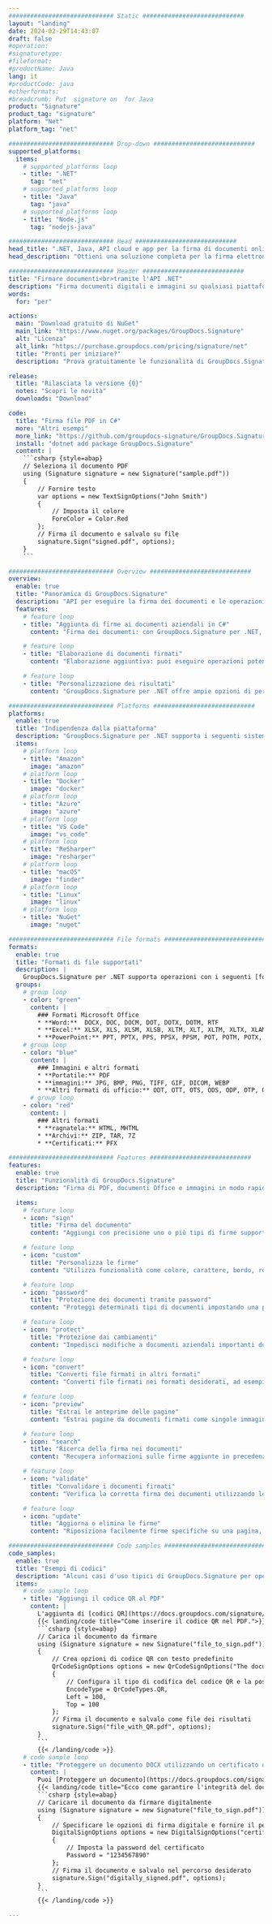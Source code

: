 ```yaml
---
############################# Static ############################
layout: "landing"
date: 2024-02-29T14:43:07
draft: false
#operation: 
#signaturetype: 
#fileformat: 
#productName: Java
lang: it
#productCode: java
#otherformats: 
#breadcrumb: Put  signature on  for Java
product: "Signature"
product_tag: "signature"
platform: "Net"
platform_tag: "net"

############################# Drop-down ############################
supported_platforms:
  items:
    # supported_platforms loop
    - title: ".NET"
      tag: "net"
    # supported_platforms loop
    - title: "Java"
      tag: "java"
    # supported_platforms loop
    - title: "Node.js"
      tag: "nodejs-java"

############################# Head ############################
head_title: ".NET, Java, API cloud e app per la firma di documenti online"
head_description: "Ottieni una soluzione completa per la firma elettronica dei documenti per .NET, Java e applicazioni basate su cloud. Firma formati di documenti comuni online utilizzando la semplice funzionalità di trascinamento della selezione"

############################# Header ############################
title: "Firmare documenti<br>tramite l'API .NET"
description: "Firma documenti digitali e immagini su qualsiasi piattaforma utilizzando le nostre API flessibili e soluzioni basate su app per programmatori e utenti finali."
words:
  for: "per"

actions:
  main: "Download gratuito di NuGet"
  main_link: "https://www.nuget.org/packages/GroupDocs.Signature"
  alt: "Licenza"
  alt_link: "https://purchase.groupdocs.com/pricing/signature/net"
  title: "Pronti per iniziare?"
  description: "Prova gratuitamente le funzionalità di GroupDocs.Signature o richiedi una licenza"

release:
  title: "Rilasciata la versione {0}"
  notes: "Scopri le novità"
  downloads: "Download"

code:
  title: "Firma file PDF in C#"
  more: "Altri esempi"
  more_link: "https://github.com/groupdocs-signature/GroupDocs.Signature-for-.NET"
  install: "dotnet add package GroupDocs.Signature"
  content: |
    ```csharp {style=abap}   
    // Seleziona il documento PDF
    using (Signature signature = new Signature("sample.pdf"))
    {
        // Fornire testo
        var options = new TextSignOptions("John Smith")
        {
            // Imposta il colore
            ForeColor = Color.Red
        };
        // Firma il documento e salvalo su file
        signature.Sign("signed.pdf", options);
    }
    ```

############################# Overview ############################
overview:
  enable: true
  title: "Panoramica di GroupDocs.Signature"
  description: "API per eseguire la firma dei documenti e le operazioni correlate nelle applicazioni .NET"
  features:
    # feature loop
    - title: "Aggiunta di firme ai documenti aziendali in C#"
      content: "Firma dei documenti: con GroupDocs.Signature per .NET, puoi aggiungere vari tipi di firme, come testo, immagini, codici a barre e certificati digitali, ai documenti PDF e Office. Questa API ti consente di firmare i tuoi documenti con quasi tutti i tipi di dati, inclusi i metadati nascosti."

    # feature loop
    - title: "Elaborazione di documenti firmati"
      content: "Elaborazione aggiuntiva: puoi eseguire operazioni potenti sui documenti firmati utilizzando GroupDocs.Signature. Ciò include la ricerca di firme esistenti all'interno di documenti aziendali e la loro verifica utilizzando criteri specifici. Inoltre, puoi recuperare informazioni sui documenti e visualizzare in anteprima le pagine tramite questa API .NET."

    # feature loop
    - title: "Personalizzazione dei risultati"
      content: "GroupDocs.Signature per .NET offre ampie opzioni di personalizzazione. Puoi posizionare con precisione le firme in qualsiasi punto della pagina del documento e regolarne l'aspetto utilizzando una varietà di impostazioni. Inoltre, questa API supporta il salvataggio dei documenti elaborati in un'ampia gamma di formati supportati."

############################# Platforms ############################
platforms:
  enable: true
  title: "Indipendenza dalla piattaforma"
  description: "GroupDocs.Signature per .NET supporta i seguenti sistemi operativi, framework e gestori di pacchetti"
  items:
    # platform loop
    - title: "Amazon"
      image: "amazon"
    # platform loop
    - title: "Docker"
      image: "docker"
    # platform loop
    - title: "Azure"
      image: "azure"
    # platform loop
    - title: "VS Code"
      image: "vs_code"
    # platform loop
    - title: "ReSharper"
      image: "resharper"
    # platform loop
    - title: "macOS"
      image: "finder"
    # platform loop
    - title: "Linux"
      image: "linux"
    # platform loop
    - title: "NuGet"
      image: "nuget"

############################# File formats ############################
formats:
  enable: true
  title: "Formati di file supportati"
  description: |
    GroupDocs.Signature per .NET supporta operazioni con i seguenti [formati di file](https://docs.groupdocs.com/signature/net/supported-document-formats/).
  groups:
    # group loop
    - color: "green"
      content: |
        ### Formati Microsoft Office
        * **Word:**  DOCX, DOC, DOCM, DOT, DOTX, DOTM, RTF
        * **Excel:** XLSX, XLS, XLSM, XLSB, XLTM, XLT, XLTM, XLTX, XLAM, SXC, SpreadsheetML
        * **PowerPoint:** PPT, PPTX, PPS, PPSX, PPSM, POT, POTM, POTX, PPTM
    # group loop
    - color: "blue"
      content: |
        ### Immagini e altri formati
        * **Portatile:** PDF
        * **immagini:** JPG, BMP, PNG, TIFF, GIF, DICOM, WEBP
        * **Altri formati di ufficio:** ODT, OTT, OTS, ODS, ODP, OTP, ODG
      # group loop
    - color: "red"
      content: |
        ### Altri formati
        * **ragnatela:** HTML, MHTML
        * **Archivi:** ZIP, TAR, 7Z
        * **Certificati:** PFX

############################# Features ############################
features:
  enable: true
  title: "Funzionalità di GroupDocs.Signature"
  description: "Firma di PDF, documenti Office e immagini in modo rapido e accurato"

  items:
    # feature loop
    - icon: "sign"
      title: "Firma del documento"
      content: "Aggiungi con precisione uno o più tipi di firme supportate in qualsiasi posizione specificata sui documenti aziendali."

    # feature loop
    - icon: "custom"
      title: "Personalizza le firme"
      content: "Utilizza funzionalità come colore, carattere, bordo, rotazione, ecc. per configurare l'aspetto delle firme."

    # feature loop
    - icon: "password"
      title: "Protezione dei documenti tramite password"
      content: "Proteggi determinati tipi di documenti impostando una password dopo la firma."

    # feature loop
    - icon: "protect"
      title: "Protezione dai cambiamenti"
      content: "Impedisci modifiche a documenti aziendali importanti dopo aver aggiunto una firma con un certificato digitale."

    # feature loop
    - icon: "convert"
      title: "Converti file firmati in altri formati"
      content: "Converti file firmati nei formati desiderati, ad esempio salvando un documento Word come PDF."

    # feature loop
    - icon: "preview"
      title: "Estrai le anteprime delle pagine"
      content: "Estrai pagine da documenti firmati come singole immagini per elaborazioni future."

    # feature loop
    - icon: "search"
      title: "Ricerca della firma nei documenti"
      content: "Recupera informazioni sulle firme aggiunte in precedenza in documenti specifici."

    # feature loop
    - icon: "validate"
      title: "Convalidare i documenti firmati"
      content: "Verifica la corretta firma dei documenti utilizzando le funzionalità di convalida."

    # feature loop
    - icon: "update"
      title: "Aggiorna o elimina le firme"
      content: "Riposiziona facilmente firme specifiche su una pagina, modificane il testo o eliminale senza problemi."

############################# Code samples ############################
code_samples:
  enable: true
  title: "Esempi di codici"
  description: "Alcuni casi d'uso tipici di GroupDocs.Signature per operazioni .NET"
  items:
    # code sample loop
    - title: "Aggiungi il codice QR al PDF"
      content: |
        L'aggiunta di [codici QR](https://docs.groupdocs.com/signature/net/esign-document-with-qr-code-signature/) a pagine specifiche di documenti PDF può migliorare i processi aziendali. Di seguito è riportato un esempio di come aggiungere un codice QR utilizzando GroupDocs.Signature.
        {{< landing/code title="Come inserire il codice QR nel PDF.">}}
        ```csharp {style=abap}
        // Carica il documento da firmare
        using (Signature signature = new Signature("file_to_sign.pdf"))
        {
            // Crea opzioni di codice QR con testo predefinito
            QrCodeSignOptions options = new QrCodeSignOptions("The document is approved by John Smith")
            {
                // Configura il tipo di codifica del codice QR e la posizione sulla pagina
                EncodeType = QrCodeTypes.QR,
                Left = 100,
                Top = 100
            };
            // Firma il documento e salvalo come file dei risultati
            signature.Sign("file_with_QR.pdf", options);
        }
        ```
        {{< /landing/code >}}
    # code sample loop
    - title: "Proteggere un documento DOCX utilizzando un certificato digitale"
      content: |
        Puoi [Proteggere un documento](https://docs.groupdocs.com/signature/net/esign-document-with-digital-signature/) utilizzando firme personali o aziendali archiviate come certificati digitali. Tali documenti protetti non possono essere modificati senza invalidare la firma.
        {{< landing/code title="Ecco come garantire l'integrità del documento.">}}
        ```csharp {style=abap}   
        // Caricare il documento da firmare digitalmente
        using (Signature signature = new Signature("file_to_sign.pdf"))
        {
            // Specificare le opzioni di firma digitale e fornire il percorso del file del certificato
            DigitalSignOptions options = new DigitalSignOptions("certificate.pfx")
            {
                // Imposta la password del certificato
                Password = "1234567890"
            };
            // Firma il documento e salvalo nel percorso desiderato
            signature.Sign("digitally_signed.pdf", options);
        }
        ```
        {{< /landing/code >}}

---
```

